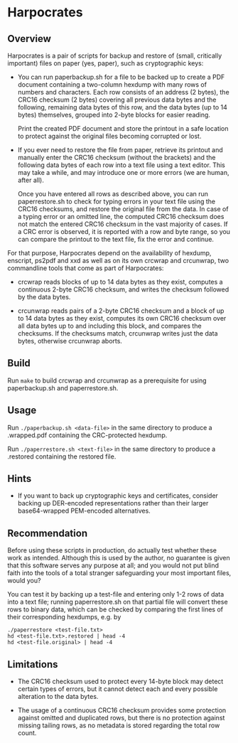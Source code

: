# Harpocrates

## Overview

Harpocrates is a pair of scripts for backup and restore of (small,
critically important) files on paper (yes, paper), such as
cryptographic keys:

* You can run paperbackup.sh for a file to be backed up to
  create a PDF document containing a two-column hexdump with many rows
  of numbers and characters. Each row consists of an address (2 bytes),
  the CRC16 checksum (2 bytes) covering all previous data bytes and the
  following, remaining data bytes of this row, and the data bytes (up
  to 14 bytes) themselves, grouped into 2-byte blocks for easier reading.

  Print the created PDF document and store the printout in a safe
  location to protect against the original files becoming corrupted
  or lost.

* If you ever need to restore the file from paper, retrieve its printout
  and manually enter the CRC16 checksum (without the brackets) and the 
  following data bytes of each row into a text file using a text editor.
  This may take a while, and may introduce one or more errors (we are
  human, after all).

  Once you have entered all rows as described above, you can run
  paperrestore.sh to check for typing errors in your text file using
  the CRC16 checksums, and restore the original file from the data.
  In case of a typing error or an omitted line, the computed CRC16
  checksum does not match the entered CRC16 checksum in the vast
  majority of cases. If a CRC error is observed, it is reported with
  a row and byte range, so you can compare the printout to the text
  file, fix the error and continue.

For that purpose, Harpocrates depend on the availability of hexdump,
enscript, ps2pdf and xxd as well as on its own crcwrap and crcunwrap,
two commandline tools that come as part of Harpocrates:

* crcwrap reads blocks of up to 14 data bytes as they exist,
  computes a continuous 2-byte CRC16 checksum, and writes the checksum
  followed by the data bytes.

* crcunwrap reads pairs of a 2-byte CRC16 checksum and a block of up to
  14 data bytes as they exist, computes its own CRC16 checksum over all
  data bytes up to and including this block, and compares the checksums.
  If the checksums match, crcunwrap writes just the data bytes,
  otherwise crcunwrap aborts.

## Build

Run `make` to build crcwrap and crcunwrap as a prerequisite for
using paperbackup.sh and paperrestore.sh.

## Usage

Run `./paperbackup.sh <data-file>` in the same directory to produce a
<data-file>.wrapped.pdf containing the CRC-protected hexdump.

Run `./paperrestore.sh <text-file>` in the same directory to produce a
<text-file>.restored containing the restored file.

## Hints

* If you want to back up cryptographic keys and certificates, consider
  backing up DER-encoded representations rather than their larger
  base64-wrapped PEM-encoded alternatives.

## Recommendation

Before using these scripts in production, do actually test whether
these work as intended. Although this is used by the author, no guarantee
is given that this software serves any purpose at all; and you would
not put blind faith into the tools of a total stranger safeguarding
your most important files, would you?

You can test it by backing up a test-file and entering only 1-2 rows
of data into a text file; running paperrestore.sh on that partial file
will convert these rows to binary data, which can be checked by
comparing the first lines of their corresponding hexdumps, e.g. by

```
./paperrestore <test-file.txt>
hd <test-file.txt>.restored | head -4
hd <test-file.original> | head -4
```

## Limitations

* The CRC16 checksum used to protect every 14-byte block may detect
  certain types of errors, but it cannot detect each and every possible
  alteration to the data bytes.

* The usage of a continuous CRC16 checksum provides some protection
  against omitted and duplicated rows, but there is no protection
  against missing tailing rows, as no metadata is stored regarding the
  total row count.

